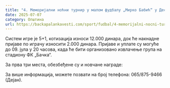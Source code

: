 ```yaml
---
title: "4. Меморијални ноћни турнир у малом фудбалу „Мирко Бабић“ у Деспотову"
date: 2025-07-07
category: Општина
url: https://backapalankavesti.com/sport/fudbal/4-memorijalni-nocni-turnir-u-malom-fudbalu-mirko-babic-u-despotovu/
---
```


Систем игре је 5+1, котизација износи 12.000 динара, док ће накнадне пријаве по играчу износити 2.000 динара. Пријаве и уплате су могуће до 09. јула у 20 часова, када ће бити организовано извлачење група на стадиону ФК „Бачка“.

За прва три места, обезбеђене су и новчане награде:

За више информација, можете позвати на број телефона: 065/875-9466 (Дејан).
